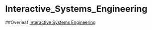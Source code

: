 # Interactive_Systems_Engineering

##Overleaf 
[Interactive Systems Engineering](https://www.overleaf.com/project/6528f67a076302a6db1124a7)
